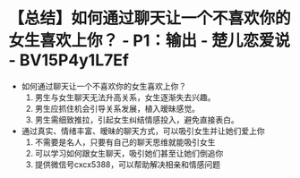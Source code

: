 # 【总结】如何通过聊天让一个不喜欢你的女生喜欢上你？ - P1：输出 - 楚儿恋爱说 - BV15P4y1L7Ef

-   如何通过聊天让一个不喜欢你的女生喜欢上你？
    1.  男生与女生聊天无法升高关系，女生逐渐失去兴趣。
    2.  男生应抓住机会引导关系发展，植入暧昧感觉。
    3.  男生需细致推拉，引起女生纠结情感投入，避免直接表白。
-   通过真实、情绪丰富、暧昧的聊天方式，可以吸引女生并让她们爱上你
    1.  不需要是名人，只要有自己的聊天思维就能吸引女生
    2.  可以学习如何跟女生聊天，吸引她们甚至让她们倒追你
    3.  提供微信号cxcx5388，可以帮助解决相亲和情感问题